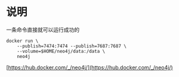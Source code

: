 # 说明 

一条命令直接就可以运行成功的

```
docker run \
    --publish=7474:7474 --publish=7687:7687 \
    --volume=$HOME/neo4j/data:/data \
    neo4j
```

[https://hub.docker.com/_/neo4j/](https://hub.docker.com/_/neo4j/)